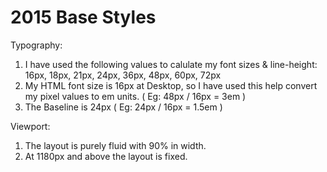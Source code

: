 <h1>2015 Base Styles</h1>

Typography:

1. I have used the following values to calulate my font sizes & line-height: 16px, 18px, 21px, 24px, 36px, 48px, 60px, 72px
2. My HTML font size is 16px at Desktop, so I have used this help convert my pixel values to em units. ( Eg: 48px / 16px = 3em )
3. The Baseline is 24px ( Eg: 24px / 16px = 1.5em )

Viewport:

1. The layout is purely fluid with 90% in width.
2. At 1180px and above the layout is fixed.